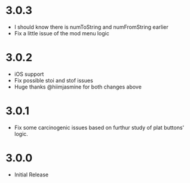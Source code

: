 # 3.0.3
- I should know there is numToString and numFromString earlier
- Fix a little issue of the mod menu logic

# 3.0.2
- iOS support
- Fix possible stoi and stof issues
- Huge thanks @hiimjasmine for both changes above

# 3.0.1
- Fix some carcinogenic issues based on furthur study of plat buttons' logic.

# 3.0.0
- Initial Release